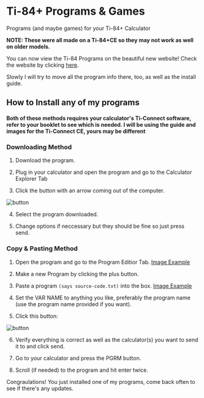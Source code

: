 # Ti-84+ Programs & Games
Programs (and maybe games) for your Ti-84+ Calculator

**NOTE: These were all made on a Ti-84+CE so they may not work as well on older models.**

You can now view the Ti-84 Programs on the beautiful new website! Check the website by clicking [here](http://ti84.chewcraft.me).

Slowly I will try to move all the program info there, too, as well as the install guide.

## How to Install any of my programs

#### Both of these methods requires your calculator's Ti-Connect software, refer to your booklet to see which is needed. I will be using the guide and images for the Ti-Connect CE, yours may be different

### Downloading Method

1) Download the program.

2) Plug in your calculator and open the program and go to the Calculator Explorer Tab

3) Click the button with an arrow coming out of the computer.

![button](https://t.gyazo.com/teams/chew/47d53a29cf98e5d77fcacb162654f7bb.png)

4) Select the program downloaded.

5) Change options if neccessary but they should be fine so just press send.

### Copy & Pasting Method

1) Open the program and go to the Program Editior Tab. [Image Example](https://t.gyazo.com/teams/chew/0da2864f17bbe826fc47502012a6f101.png)

2) Make a new Program by clicking the plus button.

3) Paste a program `(says source-code.txt)` into the box. [Image Example](https://t.gyazo.com/teams/chew/bb4b0008abcc8ccedd606e31cb20e4f3.png)

4) Set the VAR NAME to anything you like, preferably the program name (use the program name provided if you want).

5) Click this button: 

![button](https://t.gyazo.com/teams/chew/74f7033a3674f5b8116dfd5b0eeef4b3.png)

6) Verify everything is correct as well as the calculator(s) you want to send it to and click send. 

7) Go to your calculator and press the PGRM button.

8) Scroll (if needed) to the program and hit enter twice.

Congraulations! You just installed one of my programs, come back often to see if there's any updates.
